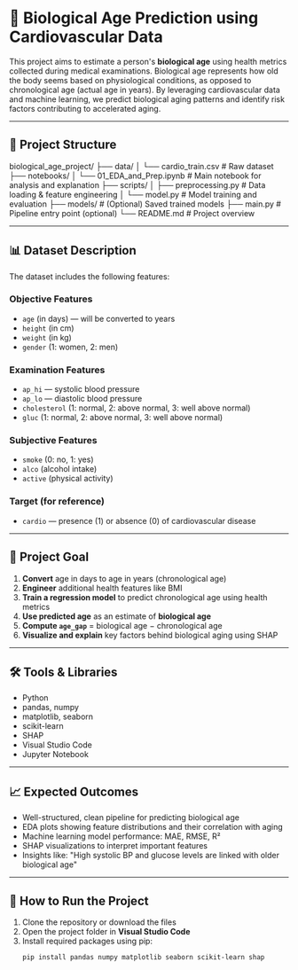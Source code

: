 # 🧬 Biological Age Prediction using Cardiovascular Data

This project aims to estimate a person's **biological age** using health metrics collected during medical examinations. Biological age represents how old the body seems based on physiological conditions, as opposed to chronological age (actual age in years). By leveraging cardiovascular data and machine learning, we predict biological aging patterns and identify risk factors contributing to accelerated aging.

---

## 📁 Project Structure
biological_age_project/
├── data/
│ └── cardio_train.csv # Raw dataset
├── notebooks/
│ └── 01_EDA_and_Prep.ipynb # Main notebook for analysis and explanation
├── scripts/
│ ├── preprocessing.py # Data loading & feature engineering
│ └── model.py # Model training and evaluation
├── models/ # (Optional) Saved trained models
├── main.py # Pipeline entry point (optional)
└── README.md # Project overview

---

## 📊 Dataset Description

The dataset includes the following features:

### Objective Features
- `age` (in days) — will be converted to years
- `height` (in cm)
- `weight` (in kg)
- `gender` (1: women, 2: men)

### Examination Features
- `ap_hi` — systolic blood pressure
- `ap_lo` — diastolic blood pressure
- `cholesterol` (1: normal, 2: above normal, 3: well above normal)
- `gluc` (1: normal, 2: above normal, 3: well above normal)

### Subjective Features
- `smoke` (0: no, 1: yes)
- `alco` (alcohol intake)
- `active` (physical activity)

### Target (for reference)
- `cardio` — presence (1) or absence (0) of cardiovascular disease

---

## 🎯 Project Goal

1. **Convert** age in days to age in years (chronological age)
2. **Engineer** additional health features like BMI
3. **Train a regression model** to predict chronological age using health metrics
4. **Use predicted age** as an estimate of **biological age**
5. **Compute `age_gap`** = biological age − chronological age
6. **Visualize and explain** key factors behind biological aging using SHAP

---

## 🛠️ Tools & Libraries

- Python
- pandas, numpy
- matplotlib, seaborn
- scikit-learn
- SHAP
- Visual Studio Code
- Jupyter Notebook

---

## 📈 Expected Outcomes

- Well-structured, clean pipeline for predicting biological age
- EDA plots showing feature distributions and their correlation with aging
- Machine learning model performance: MAE, RMSE, R²
- SHAP visualizations to interpret important features
- Insights like: "High systolic BP and glucose levels are linked with older biological age"

---

## 🚀 How to Run the Project

1. Clone the repository or download the files
2. Open the project folder in **Visual Studio Code**
3. Install required packages using pip:
   ```bash
   pip install pandas numpy matplotlib seaborn scikit-learn shap
